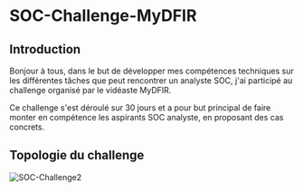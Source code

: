 # SOC-Challenge-MyDFIR
## Introduction
Bonjour à tous, dans le but de développer mes compétences techniques sur les différentes tâches que peut rencontrer un analyste SOC, j'ai participé au challenge organisé par le vidéaste MyDFIR.

Ce challenge s'est déroulé sur 30 jours et a pour but principal de faire monter en compétence les aspirants SOC analyste, en proposant des cas concrets.

## Topologie du challenge
![SOC-Challenge2](https://github.com/user-attachments/assets/6be469de-75cb-4b1a-9614-f945b275b964)








